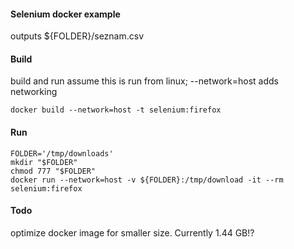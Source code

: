 #### Selenium docker example 
 outputs ${FOLDER}/seznam.csv 

#### Build
 build and run assume this is run from linux; --network=host adds networking
 ```
 docker build --network=host -t selenium:firefox
 ```

#### Run
```
FOLDER='/tmp/downloads'
mkdir "$FOLDER"
chmod 777 "$FOLDER"
docker run --network=host -v ${FOLDER}:/tmp/download -it --rm selenium:firefox
```

#### Todo
 optimize docker image for smaller size. Currently 1.44 GB!?
